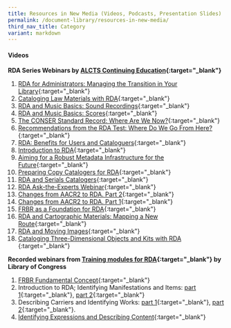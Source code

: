 ```yaml
---
title: Resources in New Media (Videos, Podcasts, Presentation Slides)
permalink: /document-library/resources-in-new-media/
third_nav_title: Category
variant: markdown
---
```

#### **Videos**
**RDA Series Webinars by [ALCTS Continuing Education](http://www.youtube.com/user/alctsce){:target="_blank"}**

1. [RDA for Administrators: Managing the Transition in Your Library](http://www.youtube.com/watch?v=SEUC0B4cv-o&list=PL1AAFB573158DC4A1&index=1&feature=plpp_video){:target="_blank"}
2. [Cataloging Law Materials with RDA](http://www.youtube.com/watch?v=0EEOKOQONV8&list=PL1AAFB573158DC4A1&index=2&feature=plpp_video){:target="_blank"}
3. [RDA and Music Basics: Sound Recordings](http://www.youtube.com/watch?v=m2AOE2ip268&list=PL1AAFB573158DC4A1&index=3&feature=plpp_video){:target="_blank"}
4. [RDA and Music Basics: Scores](http://www.youtube.com/watch?v=1diESWwLLSM&list=PL1AAFB573158DC4A1&index=4&feature=plpp_video){:target="_blank"}
5. [The CONSER Standard Record: Where Are We Now?](http://www.youtube.com/watch?v=CsBNPNOFRIo&list=PL1AAFB573158DC4A1&index=5&feature=plpp_video){:target="_blank"}
6. [Recommendations from the RDA Test: Where Do We Go From Here?](http://www.youtube.com/watch?v=Lz6jDgYo14U&list=PL1AAFB573158DC4A1&index=6&feature=plpp_video){:target="_blank"}
7. [RDA: Benefits for Users and Cataloguers](http://www.youtube.com/watch?v=NncsQzf8LQU&list=PL1AAFB573158DC4A1&index=7&feature=plpp_video){:target="_blank"}
8. [Introduction to RDA](http://www.youtube.com/watch?v=rZ7ePkTc3lg&list=PL1AAFB573158DC4A1&index=8&feature=plpp_video){:target="_blank"}
9. [Aiming for a Robust Metadata Infrastructure for the Future](http://www.youtube.com/watch?v=7YUCH4OrXY8&list=PL1AAFB573158DC4A1&index=9&feature=plpp_video){:target="_blank"}
10. [Preparing Copy Catalogers for RDA](http://www.youtube.com/watch?v=T_J9CaqwPew&list=PL1AAFB573158DC4A1&index=10&feature=plpp_video){:target="_blank"}
11. [RDA and Serials Catalogers](http://www.youtube.com/watch?v=nuX48rAqxKI&list=PL1AAFB573158DC4A1&index=11&feature=plpp_video){:target="_blank"}
12. [RDA Ask-the-Experts Webinar](http://www.youtube.com/watch?v=T2rie8lcIKw&list=PL1AAFB573158DC4A1&index=12&feature=plpp_video){:target="_blank"}
13. [Changes from AACR2 to RDA. Part 2](http://www.youtube.com/watch?v=uL2AlmZEbVk&list=PL1AAFB573158DC4A1&index=13&feature=plpp_video){:target="_blank"}
14. [Changes from AACR2 to RDA. Part 1](http://www.youtube.com/watch?v=ekt592_UlMA&list=PL1AAFB573158DC4A1&index=14&feature=plpp_video){:target="_blank"}
15. [FRBR as a Foundation for RDA](http://www.youtube.com/watch?v=VilTt2bx338&list=PL1AAFB573158DC4A1&index=15&feature=plpp_video){:target="_blank"}
16. [RDA and Cartographic Materials: Mapping a New Route](http://www.youtube.com/watch?v=3AuPvaw1POU&list=PL1AAFB573158DC4A1&index=16&feature=plpp_video){:target="_blank"}
17. [RDA and Moving Images](http://www.youtube.com/watch?v=BZ9KB329RCk&list=PL1AAFB573158DC4A1&index=17&feature=plpp_video){:target="_blank"}
18. [Cataloging Three-Dimensional Objects and Kits with RDA ](http://www.youtube.com/watch?v=x9G-asj9l1Q&list=PL1AAFB573158DC4A1&index=18&feature=plpp_video){:target="_blank"}

**Recorded webinars from [Training modules for RDA](http://goo.gl/D9kFn){:target="_blank"} by Library of Congress**
1. [FRBR Fundamental Concept](http://www.loc.gov/catworkshop/RDA%20training%20materials/LC%20RDA%20Training/MP4-FRBR%20Overview/FRBR%20Overview%20and%20Application_20120828.mp4){:target="_blank"}
2. Introduction to RDA; Identifying Manifestations and Items: [part 1](http://www.loc.gov/catworkshop/RDA%20training%20materials/LC%20RDA%20Training/MP4-RDA-Module-1/Module-1-Part-1.mp4){:target="_blank"}, [part 2](http://www.loc.gov/catworkshop/RDA%20training%20materials/LC%20RDA%20Training/MP4-RDA-Module-1/Module-1-Part-2.mp4){:target="_blank"}
3. Describing Carriers and Identifying Works: [part 1](http://www.loc.gov/catworkshop/RDA%20training%20materials/LC%20RDA%20Training/MP4-RDA-Module-2/Module-2-Part-1.mp4){:target="_blank"}, [part 2](http://www.loc.gov/catworkshop/RDA%20training%20materials/LC%20RDA%20Training/MP4-RDA-Module-2/Module-2-Part-2.mp4){:target="_blank"}.
4. [Identifying Expressions and Describing Content](http://www.loc.gov/catworkshop/RDA%20training%20materials/LC%20RDA%20Training/MP4-RDA%20Module%203/RDA%20Module%203-Identifying%20Expressions%20and%20Describing%20Content.mp4){:target="_blank"}
